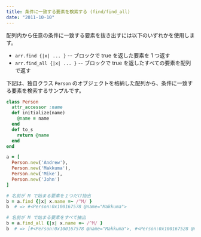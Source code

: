 ```yaml
---
title: 条件に一致する要素を検索する (find/find_all)
date: "2011-10-10"
---
```


配列内から任意の条件に一致する要素を抜き出すには以下のいずれかを使用します。

* `arr.find {|x| ... }`  -- ブロックで true を返した要素を 1 つ返す
* `arr.find_all {|x| ... }`  -- ブロックで true を返したすべての要素を配列で返す


下記は、独自クラス `Person` のオブジェクトを格納した配列から、条件に一致する要素を検索するサンプルです。

```ruby
class Person
  attr_accessor :name
  def initialize(name)
    @name = name
  end
  def to_s
    return @name
  end
end

a = [
  Person.new('Andrew'),
  Person.new('Makkuma'),
  Person.new('Mike'),
  Person.new('John')
]

# 名前が M で始まる要素を１つだけ抽出
b = a.find {|x| x.name =~ /^M/ }
b  # => #<Person:0x100167578 @name="Makkuma">

# 名前が M で始まる要素をすべて抽出
b = a.find_all {|x| x.name =~ /^M/ }
b  # => [#<Person:0x100167578 @name="Makkuma">, #<Person:0x100167528 @name="Mike">]
```

